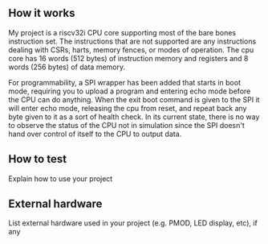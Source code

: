 <!---

This file is used to generate your project datasheet. Please fill in the information below and delete any unused
sections.

You can also include images in this folder and reference them in the markdown. Each image must be less than
512 kb in size, and the combined size of all images must be less than 1 MB.
-->

## How it works

My project is a riscv32i CPU core supporting most of the bare bones instruction set. The instructions that are not supported are any instructions dealing with CSRs, harts, memory fences, or modes of operation. The cpu core has 16 words (512 bytes) of instruction memory and registers and 8 words (256 bytes) of data memory.

For programmability, a SPI wrapper has been added that starts in boot mode, requiring you to upload a program and entering echo mode before the CPU can do anything. When the exit boot command is given to the SPI it will enter echo mode, releasing the cpu from reset, and repeat back any byte given to it as a sort of health check. In its current state, there is no way to observe the status of the CPU not in simulation since the SPI doesn't hand over control of itself to the CPU to output data.



## How to test

Explain how to use your project

## External hardware

List external hardware used in your project (e.g. PMOD, LED display, etc), if any
